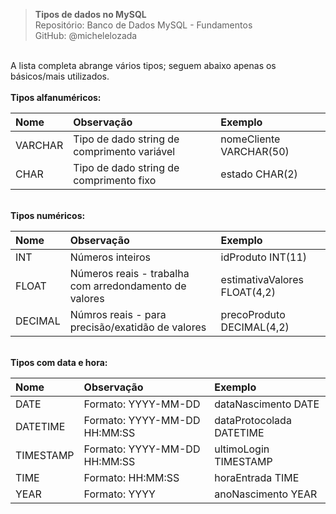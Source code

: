 > **Tipos de dados no MySQL**  
> Repositório: Banco de Dados MySQL - Fundamentos   
> GitHub: @michelelozada
&nbsp;
     
&nbsp;   
A lista completa abrange vários tipos; seguem abaixo apenas os básicos/mais utilizados.    
&nbsp;
&nbsp;   
**Tipos alfanuméricos:**  

Nome 		| Observação  	| Exemplo |
:--- 		| :---			| :---    |
VARCHAR	 	| Tipo de dado string de comprimento variável | nomeCliente VARCHAR(50) |
CHAR	 	| Tipo de dado string de comprimento fixo | estado CHAR(2) |

&nbsp;
&nbsp;   
**Tipos numéricos:**    

Nome 		| Observação  	| Exemplo |
:--- 		| :---			| :---	|
INT		 	| Números inteiros | idProduto INT(11) |
FLOAT	 	| Números reais - trabalha com arredondamento de valores | estimativaValores FLOAT(4,2) |
DECIMAL	  	| Númros reais - para precisão/exatidão de valores | precoProduto DECIMAL(4,2) |

&nbsp;
&nbsp;   
**Tipos com data e hora:**  

Nome 		| Observação  	| Exemplo |
:--- 		| :---			| :--- |
DATE	 	| Formato: YYYY-MM-DD		| dataNascimento DATE |
DATETIME 	| Formato: YYYY-MM-DD HH:MM:SS	| dataProtocolada DATETIME |
TIMESTAMP 	| Formato: YYYY-MM-DD HH:MM:SS | ultimoLogin TIMESTAMP |
TIME		| Formato: HH:MM:SS	| horaEntrada TIME |
YEAR		| Formato: YYYY | anoNascimento YEAR |